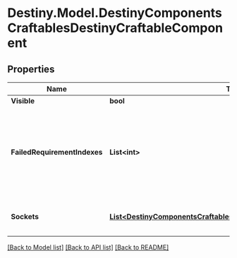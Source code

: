 # Destiny.Model.DestinyComponentsCraftablesDestinyCraftableComponent

## Properties

Name | Type | Description | Notes
------------ | ------------- | ------------- | -------------
**Visible** | **bool** |  | [optional] 
**FailedRequirementIndexes** | **List&lt;int&gt;** | If the requirements are not met for crafting this item, these will index into the list of failure strings. | [optional] 
**Sockets** | [**List&lt;DestinyComponentsCraftablesDestinyCraftableSocketComponent&gt;**](DestinyComponentsCraftablesDestinyCraftableSocketComponent.md) | Plug item state for the crafting sockets. | [optional] 

[[Back to Model list]](../README.md#documentation-for-models) [[Back to API list]](../README.md#documentation-for-api-endpoints) [[Back to README]](../README.md)


